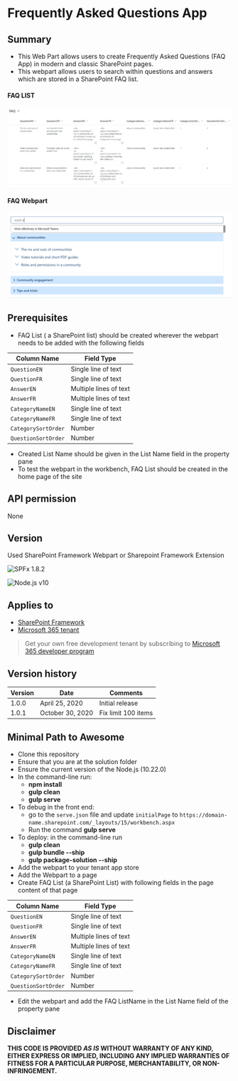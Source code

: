 # Frequently Asked Questions App

## Summary

- This Web Part allows users to create Frequently Asked Questions (FAQ App) in modern and classic SharePoint pages.
- This webpart allows users to search within questions and answers which are stored in a SharePoint FAQ list.
#### FAQ LIST
![Web part preview](assets/FAQLIST.png)
#### FAQ Webpart
![Web part preview](assets/FAQWebpart.png)

## Prerequisites

- FAQ List ( a SharePoint list) should be created wherever the webpart needs to be added with the following fields

Column Name|Field Type
-------|----
`QuestionEN`|Single line of text
`QuestionFR`|Single line of text
`AnswerEN`|Multiple lines of text
`AnswerFR`|Multiple lines of text
`CategoryNameEN`|Single line of text
`CategoryNameFR`|Single line of text
`CategorySortOrder`|Number
`QuestionSortOrder`|Number

- Created List Name should be given in the List Name field in the property pane
- To test the webpart in the workbench, FAQ List should be created in the home page of the site
## API permission
None
## Version 

Used SharePoint Framework Webpart or Sharepoint Framework Extension 

![SPFx 1.8.2](https://img.shields.io/badge/SPFx-1.8.2-green.svg)

![Node.js v10](https://img.shields.io/badge/Node.js-10.24.1-green.svg)

## Applies to

- [SharePoint Framework](https://aka.ms/spfx)
- [Microsoft 365 tenant](https://docs.microsoft.com/en-us/sharepoint/dev/spfx/set-up-your-developer-tenant)

> Get your own free development tenant by subscribing to [Microsoft 365 developer program](http://aka.ms/o365devprogram)

## Version history

Version|Date|Comments
-------|----|--------
1.0.0 | April 25, 2020 | Initial release
1.0.1 | October 30, 2020 | Fix limit 100 items

## Minimal Path to Awesome
- Clone this repository
- Ensure that you are at the solution folder
- Ensure the current version of the Node.js (10.22.0)
- In the command-line run:
  - **npm install**
  - **gulp clean**
  - **gulp serve**
- To debug in the front end:
  - go to the `serve.json` file and update `initialPage` to `https://domain-name.sharepoint.com/_layouts/15/workbench.aspx`
  - Run the command **gulp serve**
- To deploy:
  in the command-line run
  - **gulp clean**
  - **gulp bundle --ship**
  - **gulp package-solution --ship**
- Add the webpart to your tenant app store
- Add the Webpart to a page
- Create FAQ List (a SharePoint List) with following fields in the page content of that page

Column Name|Field Type
-------|----
`QuestionEN`|Single line of text
`QuestionFR`|Single line of text
`AnswerEN`|Multiple lines of text
`AnswerFR`|Multiple lines of text
`CategoryNameEN`|Single line of text
`CategoryNameFR`|Single line of text
`CategorySortOrder`|Number
`QuestionSortOrder`|Number
- Edit the webpart and add the FAQ ListName in the List Name field of the property pane

## Disclaimer

**THIS CODE IS PROVIDED *AS IS* WITHOUT WARRANTY OF ANY KIND, EITHER EXPRESS OR IMPLIED, INCLUDING ANY IMPLIED WARRANTIES OF FITNESS FOR A PARTICULAR PURPOSE, MERCHANTABILITY, OR NON-INFRINGEMENT.**